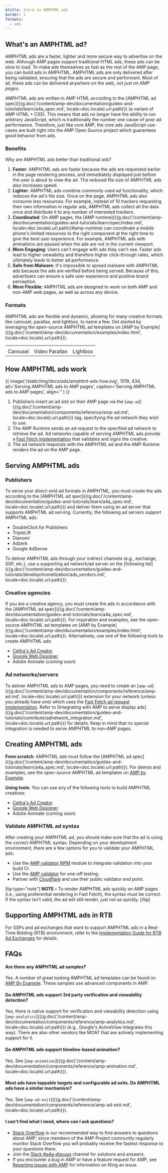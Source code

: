 ```yaml
---
$title: Intro to AMPHTML ads
$order: 1
formats:
  - ads
---
```


## What's an AMPHTML ad?

AMPHTML ads are a faster, lighter and more secure way to advertise on the web. Although AMP pages support traditional HTML ads, these ads can be slow to load. To make ads themselves as fast as the rest of the AMP page, you can build ads in AMPHTML. AMPHTML ads are only delivered after being validated, ensuring that the ads are secure and performant. Most of all, these ads can be delivered anywhere on the web, _not just on AMP pages_.

AMPHTML ads are written in AMP HTML according to the [AMPHTML ad spec]({{g.doc('/content/amp-dev/documentation/guides-and-tutorials/learn/a4a_spec.md', locale=doc.locale).url.path}}) (a variant of AMP HTML + CSS). This means that ads no longer have the ability to run arbitrary JavaScript, which is traditionally the number one cause of poor ad performance. Therefore, just like core AMP, the core ads JavaScript use-cases are built right into the AMP Open Source project which guarantees good behavior from ads.

### Benefits

Why are AMPHTML ads better than traditional ads?

1.  **Faster**: AMPHTML ads are faster because the ads are requested earlier in the page rendering process, and immediately displayed just before the user is about to view the ad. The reduced file size of AMPHTML ads also increases speed.
1.  **Lighter**: AMPHTML ads combine commonly used ad functionality, which reduces the ad's file size. Once on the page, AMPHTML ads also consume less resources. For example, instead of 10 trackers requesting their own information in regular ads, AMPHTML ads collect all the data once and distribute it to any number of interested trackers.
1.  **Coordinated**: On AMP pages, the [AMP runtime]({{g.doc('/content/amp-dev/documentation/guides-and-tutorials/learn/spec/index.md', locale=doc.locale).url.path}}#amp-runtime) can coordinate a mobile phone's limited resources to the right component at the right time to give the best user experience. For example, AMPHTML ads with animations are paused when the ads are not in the current viewport.
1.  **More Engaging**: Users can't engage with ads they can't see. Faster ads lead to higher viewability and therefore higher click-through rates, which ultimately leads to better ad performance.
1.  **Safe from Malware**: It's impossible to spread malware with AMPHTML ads because the ads are verified before being served. Because of this, advertisers can ensure a safe user experience and positive brand perception.
1.  **More Flexible**: AMPHTML ads are designed to work on both AMP and non-AMP web pages, as well as across any device.

### Formats

AMPHTML ads are flexible and dynamic, allowing for many creative formats like carousel, parallax, and lightbox, to name a few. Get started by leveraging the open-source AMPHTML ad templates on [AMP by Example]({{g.doc('/content/amp-dev/documentation/examples/index.html', locale=doc.locale).url.path}}).

<table class="nocolor">
  <tr>
    <td class="col-thirty"><amp-anim width="410" height="731" layout="responsive"
    src="/static/img/docs/ads/amp-ad-01-carousel.gif">
    </amp-anim></td>
    <td class="col-thirty"><amp-anim width="410" height="731" layout="responsive"
    src="/static/img/docs/ads/amp-ad-02-video-parallax.gif">
    </amp-anim></td>
    <td class="col-thirty"><amp-anim width="410" height="731" layout="responsive"
    src="/static/img/docs/ads/amp-ad-03-lightbox.gif">
    </amp-anim></td>
  </tr>
  <tr>
    <td>Carousel</td>
    <td>Video Parallax</td>
    <td>Lightbox</td>
  </tr>
</table>

## How AMPHTML ads work

{{ image('/static/img/docs/ads/amphtml-ads-how.svg', 1019, 434, alt='Serving AMPHTML ads to AMP pages', caption='Serving AMPHTML ads to AMP pages', align='' ) }}

1.  Publishers insert an ad slot on their AMP page via the [`amp-ad`]({{g.doc('/content/amp-dev/documentation/components/reference/amp-ad.md', locale=doc.locale).url.path}}) tag, specifying the ad network they wish to use.
1.  The AMP Runtime sends an ad request to the specified ad network to retrieve the ad. Ad networks capable of serving AMPHTML ads provide a [Fast Fetch implementation](https://github.com/ampproject/amphtml/blob/master/ads/google/a4a/docs/Network-Impl-Guide.md) that validates and signs the creative.
1.  The ad network responds with the AMPHTML ad and the AMP Runtime renders the ad on the AMP page.

## Serving AMPHTML ads

### Publishers

To serve your direct-sold ad formats in AMPHTML, you must create the ads according to the [AMPHTML ad spec]({{g.doc('/content/amp-dev/documentation/guides-and-tutorials/learn/a4a_spec.md', locale=doc.locale).url.path}}) and deliver them using an ad server that supports AMPHTML ad serving.  Currently, the following ad servers support AMPHTML ads:

*   DoubleClick for Publishers
*   TripleLift
*   Dianomi
*   Adzerk
*   Google AdSense

To deliver AMPHTML ads through your indirect channels (e.g., exchange, SSP, etc.), use a supporting ad network/ad server on the [following list]({{g.doc('/content/amp-dev/documentation/guides-and-tutorials/develop/monetization/ads_vendors.md', locale=doc.locale).url.path}}).

### Creative agencies

If you are a creative agency, you must create the ads in accordance with  the [AMPHTML ad spec]({{g.doc('/content/amp-dev/documentation/guides-and-tutorials/learn/a4a_spec.md', locale=doc.locale).url.path}}). For inspiration and examples, see the open-source AMPHTML ad templates on [AMP by Example]({{g.doc('/content/amp-dev/documentation/examples/index.html', locale=doc.locale).url.path}}). Alternatively, use one of the following tools to create AMPHTML ads:

*  [Celtra's Ad Creator](http://www.prnewswire.com/news-releases/celtra-partners-with-the-amp-project-showcases-amp-ad-creation-at-google-io-event-300459514.html)
*  [Google Web Designer](https://support.google.com/webdesigner/answer/7529856)
*  Adobe Animate (*coming soon*)

### Ad networks/servers

To deliver AMPHTML ads to AMP pages, you need to create an [`amp-ad`]({{g.doc('/content/amp-dev/documentation/components/reference/amp-ad.md', locale=doc.locale).url.path}}) extension for your network (unless you already have one) which uses the [Fast Fetch ad request implementation](https://github.com/ampproject/amphtml/blob/master/ads/google/a4a/docs/Network-Impl-Guide.md).  Refer to [Integrating with AMP to serve display ads]({{g.doc('/content/amp-dev/documentation/guides-and-tutorials/contribute/adnetwork_integration.md', locale=doc.locale).url.path}}) for details.  Keep in mind that no special integration is needed to serve AMPHTML to non-AMP pages.

## Creating AMPHTML ads

**From scratch**: AMPHTML ads must follow  the [AMPHTML ad spec]({{g.doc('/content/amp-dev/documentation/guides-and-tutorials/learn/a4a_spec.md', locale=doc.locale).url.path}}).  For demos and examples, see the open-source AMPHTML ad templates on [AMP by Example](https://ampbyexample.com/amp-ads/#amp-ads).

**Using tools**: You can use any of the following tools to build AMPHTML creatives:

*  [Celtra's Ad Creator](http://www.prnewswire.com/news-releases/celtra-partners-with-the-amp-project-showcases-amp-ad-creation-at-google-io-event-300459514.html)
*  [Google Web Designer](https://support.google.com/webdesigner/answer/7529856)
*  Adobe Animate (*coming soon*)

### Validate AMPHTML ad syntax

After creating your AMPHTML ad, you should make sure that the ad is using the correct AMPHTML syntax. Depending on your development environment, there are a few options for you to validate your AMPHTML ads:

*   Use the [AMP validator NPM](https://www.npmjs.com/package/amphtml-validator) module to integrate validation into your build CI.
*   Use the [AMP validator](https://validator.ampproject.org/) for one-off testing.
*   Partner with [Cloudflare](https://blog.cloudflare.com/amp-validator-api/) and use their public validator end point.

[tip type="note"]
**NOTE –**  To render AMPHTML ads quickly on AMP pages (i.e., using preferential rendering in Fast Fetch), the syntax must be correct.  If the syntax isn't valid, the ad will still render, just not as quickly.
[/tip]

## Supporting AMPHTML ads in RTB

For SSPs and ad exchanges that want to support AMPHTML ads in a Real-Time Bidding (RTB) environment, refer to the [Implementation Guide for RTB Ad Exchanges](https://github.com/ampproject/amphtml/blob/master/ads/google/a4a/docs/RTBExchangeGuide.md) for details.

## FAQs

#### Are there any AMPHTML ad samples?

Yes. A number of great looking AMPHTML ad templates can be found on [AMP By Example](https://ampbyexample.com/amp-ads/#amp-ads/experimental_ads). These samples use advanced components in AMP.

#### Do AMPHTML ads support 3rd party verification and viewability detection?

Yes, there is native support for verification and viewability detection using [`amp-analytics`]({{g.doc('/content/amp-dev/documentation/components/reference/amp-analytics.md', locale=doc.locale).url.path}}) (e.g., Google's ActiveView integrates this way). There are also other vendors like MOAT that are actively implementing support for it.

#### Do AMPHTML ads support timeline-based animation?

Yes. See [`amp-animation`]({{g.doc('/content/amp-dev/documentation/components/reference/amp-animation.md', locale=doc.locale).url.path}}).

#### Most ads have tappable targets and configurable ad exits. Do AMPHTML ads have a similar mechanism?

Yes. See [`amp-ad-exit`]({{g.doc('/content/amp-dev/documentation/components/reference/amp-ad-exit.md', locale=doc.locale).url.path}}).

#### I can't find what I need, where can I ask questions?

*   [Stack Overflow](http://stackoverflow.com/questions/tagged/amp-html) is our recommended way to find answers to questions about AMP; since members of the AMP Project community regularly monitor Stack Overflow you will probably receive the fastest response to your questions there.
*   Join the [Slack #a4a-discuss](https://docs.google.com/forms/d/e/1FAIpQLSd83J2IZA6cdR6jPwABGsJE8YL4pkypAbKMGgUZZriU7Qu6Tg/viewform?fbzx=4406980310789882877) channel for solutions and answers.
*   If you encounter a bug in AMP or have a feature request for AMP, see [Reporting issues with AMP](https://github.com/ampproject/amphtml/blob/master/CONTRIBUTING.md#reporting-issues-with-amp) for information on filing an issue.
